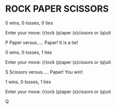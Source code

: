 # ROCK PAPER SCISSORS

0 wins, 0 losses, 0 ties

Enter your move: (r)ock (p)aper (s)cissors or (q)uit

P
Paper versus.....
Paper!
It is a tie!

0 wins, 0 losses, 1 ties

Enter your move: (r)ock (p)aper (s)cissors or (q)uit

S
Scissors versus.....
Paper!
You win!

1 wins, 0 losses, 1 ties

Enter your move: (r)ock (p)aper (s)cissors or (q)uit

Q